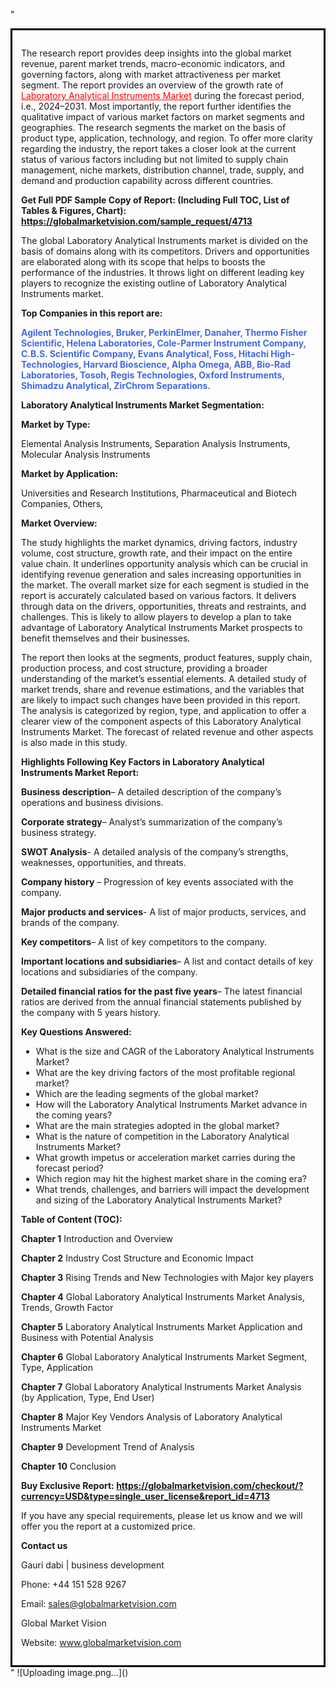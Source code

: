 "<div style='border: 3px solid black; padding: 1em;'>

The research report provides deep insights into the global market revenue, parent market trends, macro-economic indicators, and governing factors, along with market attractiveness per market segment. The report provides an overview of the growth rate of <a style='color: #ff0000;' href='https://globalmarketvision.com/reports/global-laboratory-analytical-instruments-market/4713'>Laboratory Analytical Instruments Market</a> during the forecast period, i.e., 2024–2031. Most importantly, the report further identifies the qualitative impact of various market factors on market segments and geographies. The research segments the market on the basis of product type, application, technology, and region. To offer more clarity regarding the industry, the report takes a closer look at the current status of various factors including but not limited to supply chain management, niche markets, distribution channel, trade, supply, and demand and production capability across different countries.

<strong>Get Full PDF Sample Copy of Report: (Including Full TOC, List of Tables &amp; Figures, Chart):</strong><strong> <a style='color: #ff0000;' href='https://globalmarketvision.com/sample_request/4713?utm_source=linkedinPulse&utm_medium=Dhiraj&utm_campaign=Dhiraj'><strong>https://globalmarketvision.com/sample_request/4713</strong></a></strong>

The global Laboratory Analytical Instruments market is divided on the basis of domains along with its competitors. Drivers and opportunities are elaborated along with its scope that helps to boosts the performance of the industries. It throws light on different leading key players to recognize the existing outline of Laboratory Analytical Instruments market.

<strong>Top Companies in this report are:</strong>

<strong style='color: #4169e1;'>Agilent Technologies, Bruker, PerkinElmer, Danaher, Thermo Fisher Scientific, Helena Laboratories, Cole-Parmer Instrument Company, C.B.S. Scientific Company, Evans Analytical, Foss, Hitachi High-Technologies, Harvard Bioscience, Alpha Omega, ABB, Bio-Rad Laboratories, Tosoh, Regis Technologies, Oxford Instruments, Shimadzu Analytical, ZirChrom Separations.

</strong>

<strong>Laboratory Analytical Instruments Market Segmentation: </strong>

<strong>Market by Type:</strong>

Elemental Analysis Instruments, Separation Analysis Instruments, Molecular Analysis Instruments

<strong>Market by Application:</strong>

Universities and Research Institutions, Pharmaceutical and Biotech Companies, Others,

<strong>Market Overview:</strong>

The study highlights the market dynamics, driving factors, industry volume, cost structure, growth rate, and their impact on the entire value chain. It underlines opportunity analysis which can be crucial in identifying revenue generation and sales increasing opportunities in the market. The overall market size for each segment is studied in the report is accurately calculated based on various factors. It delivers through data on the drivers, opportunities, threats and restraints, and challenges. This is likely to allow players to develop a plan to take advantage of Laboratory Analytical Instruments Market prospects to benefit themselves and their businesses.

The report then looks at the segments, product features, supply chain, production process, and cost structure, providing a broader understanding of the market’s essential elements. A detailed study of market trends, share and revenue estimations, and the variables that are likely to impact such changes have been provided in this report. The analysis is categorized by region, type, and application to offer a clearer view of the component aspects of this Laboratory Analytical Instruments Market. The forecast of related revenue and other aspects is also made in this study.

<strong>Highlights Following Key Factors in Laboratory Analytical Instruments Market Report:</strong>

<strong>Business description</strong>– A detailed description of the company’s operations and business divisions.

<strong>Corporate strategy</strong>– Analyst’s summarization of the company’s business strategy.

<strong>SWOT Analysis</strong>- A detailed analysis of the company’s strengths, weaknesses, opportunities, and threats.

<strong>Company history</strong> – Progression of key events associated with the company.

<strong>Major products and services</strong>- A list of major products, services, and brands of the company.

<strong>Key competitors</strong>– A list of key competitors to the company.

<strong>Important locations and subsidiaries</strong>– A list and contact details of key locations and subsidiaries of the company.

<strong>Detailed financial ratios for the past five years</strong>– The latest financial ratios are derived from the annual financial statements published by the company with 5 years history.

<strong>Key Questions Answered:</strong>
<ul>
  <li>What is the size and CAGR of the Laboratory Analytical Instruments Market?</li>
  <li>What are the key driving factors of the most profitable regional market?</li>
  <li>Which are the leading segments of the global market?</li>
  <li>How will the Laboratory Analytical Instruments Market advance in the coming years?</li>
  <li>What are the main strategies adopted in the global market?</li>
  <li>What is the nature of competition in the Laboratory Analytical Instruments Market?</li>
  <li>What growth impetus or acceleration market carries during the forecast period?</li>
  <li>Which region may hit the highest market share in the coming era?</li>
  <li>What trends, challenges, and barriers will impact the development and sizing of the Laboratory Analytical Instruments Market?</li>
</ul>
<strong>Table of Content (TOC): </strong>

<strong>Chapter 1</strong> Introduction and Overview

<strong>Chapter 2</strong> Industry Cost Structure and Economic Impact

<strong>Chapter 3</strong> Rising Trends and New Technologies with Major key players

<strong>Chapter 4</strong> Global Laboratory Analytical Instruments Market Analysis, Trends, Growth Factor

<strong>Chapter 5</strong> Laboratory Analytical Instruments Market Application and Business with Potential Analysis

<strong>Chapter 6</strong> Global Laboratory Analytical Instruments Market Segment, Type, Application

<strong>Chapter 7</strong> Global Laboratory Analytical Instruments Market Analysis (by Application, Type, End User)

<strong>Chapter 8</strong> Major Key Vendors Analysis of Laboratory Analytical Instruments Market

<strong>Chapter 9</strong> Development Trend of Analysis

<strong>Chapter 10</strong> Conclusion

<strong>Buy Exclusive Report: <a style='color: #ff0000;' href='https://globalmarketvision.com/checkout/?currency=USD&type=single_user_license&report_id=4713?utm_source=linkedinPulse&utm_medium=Dhiraj&utm_campaign=Dhiraj'>https://globalmarketvision.com/checkout/?currency=USD&type=single_user_license&report_id=4713</a></strong>

If you have any special requirements, please let us know and we will offer you the report at a customized price.

<strong>Contact us</strong>

Gauri dabi | business development

Phone: +44 151 528 9267

Email: <a href='mailto:sales@globalmarketvision.com'>sales@globalmarketvision.com</a>

Global Market Vision

Website: <a href='http://www.globalmarketvision.com/'>www.globalmarketvision.com</a>

</div>"
![Uploading image.png…]()
